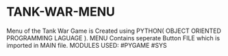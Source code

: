 # TANK-WAR-MENU
Menu of the Tank War Game is Created using PYTHON( OBJECT ORIENTED PROGRAMMING LAGUAGE ).
MENU Contains seperate Button FILE which is imported in MAIN file.
MODULES USED: #PYGAME #SYS

